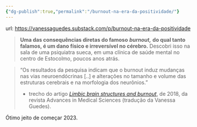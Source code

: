 ```yaml
---
{"dg-publish":true,"permalink":"/burnout-na-era-da-positividade/"}
---
```



url: https://vanessaguedes.substack.com/p/burnout-na-era-da-positividade

>**Uma das consequências diretas do famoso** ***burnout,*** **do qual tanto falamos, é um dano físico e irreversível no cérebro.** Descobri isso na sala de uma psiquiatra sueca, em uma clínica de saúde mental no centro de Estocolmo, poucos anos atrás.

> “Os resultados da pesquisa indicam que o burnout induz mudanças nas vias neuroendócrinas [..] e alterações no tamanho e volume das estruturas cerebrais e na morfologia dos neurônios.”
> 
>- trecho do artigo _[Limbic brain structures and burnout](https://www.sciencedirect.com/science/article/pii/S1896112617300755)_, de 2018, da revista Advances in Medical Sciences (tradução da Vanessa Guedes).

Ótimo jeito de começar 2023.
